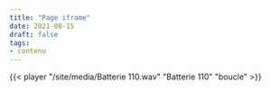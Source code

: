 ```yaml
---
title: "Page iframe"
date: 2021-08-15
draft: false
tags:
- contenu
---
```

{{< player "/site/media/Batterie 110.wav" "Batterie 110" "boucle" >}}
